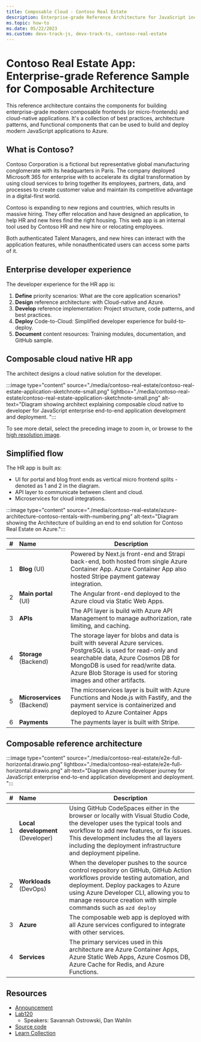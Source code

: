 ```yaml
---
title: Composable Cloud - Contoso Real Estate 
description: Enterprise-grade Reference Architecture for JavaScript including a collection of best practices, architecture patterns, and functional components that can be used to build and deploy modern JavaScript applications to Azure.
ms.topic: how-to
ms.date: 05/22/2023
ms.custom: devx-track-js, devx-track-ts, contoso-real-estate
---
```


# Contoso Real Estate App: Enterprise-grade Reference Sample for Composable Architecture

This reference architecture contains the components for building enterprise-grade modern composable frontends (or micro-frontends) and cloud-native applications. It's a collection of best practices, architecture patterns, and functional components that can be used to build and deploy modern JavaScript applications to Azure.

## What is Contoso?

Contoso Corporation is a fictional but representative global manufacturing conglomerate with its headquarters in Paris. The company deployed Microsoft 365 for enterprise with to accelerate its digital transformation by using cloud services to bring together its employees, partners, data, and processes to create customer value and maintain its competitive advantage in a digital-first world.

Contoso is expanding to new regions and countries, which results in massive hiring. They offer relocation and have designed an application, to help HR and new hires find the right housing. This web app is an internal tool used by Contoso HR and new hire or relocating employees.

Both authenticated Talent Managers, and new hires can interact with the application features, while nonauthenticated users can access some parts of it.

## Enterprise developer experience

The developer experience for the HR app is: 

1. **Define** priority scenarios: What are the core application scenarios?
2. **Design** reference architecture: with Cloud-native and Azure.
3. **Develop** reference implementation: Project structure, code patterns, and best practices.
4. **Deploy** Code-to-Cloud: Simplified developer experience for build-to-deploy.
5. **Document** content resources: Training modules, documentation, and GitHub sample.

## Composable cloud native HR app

The architect designs a cloud native solution for the developer.

:::image type="content" source="./media/contoso-real-estate/contoso-real-estate-application-sketchnote-small.png" lightbox="./media/contoso-real-estate/contoso-real-estate-application-sketchnote-small.png" alt-text="Diagram showing architect explaining composable cloud native to developer for JavaScript enterprise end-to-end application development and deployment. ":::

To see more detail, select the preceding image to zoom in, or browse to the [high resolution image](./media/contoso-real-estate/contoso-real-estate-application-sketchnote.png).

## Simplified flow

The HR app is built as:

* UI for portal and blog front ends as vertical micro frontend splits - denoted as 1 and 2 in the diagram.
* API layer to communicate between client and cloud.
* Microservices for cloud integrations.

:::image type="content" source="./media/contoso-real-estate/azure-architecture-contoso-rentals-with-numbering.png" alt-text="Diagram showing the Architecture of building an end to end solution for Contoso Real Estate on Azure.":::

|#|Name|Description|
|:--|:--|--|
|1|**Blog** (UI)|Powered by Next.js front-end and Strapi back-end, both hosted from single Azure Container App. Azure Container App also hosted Stripe payment gateway integration.|
|2|**Main portal** (UI)|The Angular front-end deployed to the Azure cloud via Static Web Apps.|
|3|**APIs**|The API layer is build with Azure API Management to manage authorization, rate limiting, and caching.|
|4|**Storage** (Backend)|The storage layer for blobs and data is built with several Azure services. PostgreSQL is used for read-only and searchable data, Azure Cosmos DB for MongoDB is used for read/write data. Azure Blob Storage is used for storing images and other artifacts.|
|5|**Microservices** (Backend)| The microservices layer is built with Azure Functions and Node.js with Fastify, and the payment service is containerized and deployed to Azure Container Apps|
|6|**Payments**|The payments layer is built with Stripe.|

## Composable reference architecture

:::image type="content" source="./media/contoso-real-estate/e2e-full-horizontal.drawio.png" lightbox="./media/contoso-real-estate/e2e-full-horizontal.drawio.png" alt-text="Diagram showing developer journey for JavaScript enterprise end-to-end application development and deployment. ":::

|#|Name|Description|
|:--|:--|--|
|1|**Local development** (Developer)|Using GitHub CodeSpaces either in the browser or locally with Visual Studio Code, the developer uses the typical tools and workflow to add new features, or fix issues. This development includes the all layers including the deployment infrastructure and deployment pipeline.|
|2|**Workloads** (DevOps)|When the developer pushes to the source control repository on GitHub, GitHub Action workflows provide testing automation, and deployment. Deploy packages to Azure using Azure Developer CLI, allowing you to manage resource creation with simple commands such as `azd deploy`|
|3|**Azure**|The composable web app is deployed with all Azure services configured to integrate with other services.|
|4|**Services**|The primary services used in this architecture are Azure Container Apps, Azure Static Web Apps, Azure Cosmos DB, Azure Cache for Redis, and Azure Functions.|

## Resources

* [Announcement](http://aka.ms/contoso-real-estate/announcement)
* [Lab120](https://github.com/contoso-real-estate/msbuild-2023)
    * Speakers: Savannah Ostrowski, Dan Wahlin
* [Source code](https://aka.ms/contoso-real-estate-github)
* [Learn Collection](https://aka.ms/javascript-e2e-serverless-learn-collection)

